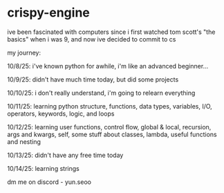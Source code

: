 # crispy-engine

ive been fascinated with computers since i first watched tom scott's "the basics" when i was 9, and now ive decided to commit to cs

my journey:

10/8/25: i've known python for awhile, i'm like an advanced beginner...

10/9/25: didn't have much time today, but did some projects

10/10/25: i don't really understand, i'm going to relearn everything

10/11/25: learning python structure, functions, data types, variables, I/O, operators, keywords, logic, and loops

10/12/25: learning user functions, control flow, global & local, recursion, args and kwargs, self, some stuff about classes, lambda, useful functions and nesting

10/13/25: didn't have any free time today

10/14/25: learning strings

dm me on discord - yun.seoo